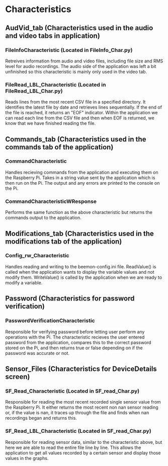 # Characteristics

## AudVid_tab (Characteristics used in the audio and video tabs in application)
### FileInfoCharacteristic (Located in FileInfo_Char.py)
Retreives information from audio and video files, including file size and RMS level for audio recordings. The audio side of the application was left a bit unfinished so this characteristic is mainly only used in the video tab. 

### FileRead_LBL_Characteristic (Located in FileRead_LBL_Char.py)
Reads lines from the most recent CSV file in a specified directory. It identifies the latest file by date and retrieves lines sequentially. If the end of the file is reached, it returns an "EOF" indicator. Within the application we can read each line from the CSV file and then when EOF is returned, we know that we have finished reading the file.


## Commands_tab (Characteristics used in the commands tab of the application)
### CommandCharacteristic
Handles recieving commands from the application and executing them on the Raspberry Pi. Takes in a string value sent by the application which is then run on the Pi. The output and any errors are printed to the console on the Pi.

### CommandCharacteristicWResponse
Performs the same function as the above characteristic but returns the commands output to the application. 


## Modifications_tab (Characteristics used in the modifications tab of the application)
### Config_rw_Characteristic
Handles reading and writing to the beemon-config.ini file. ReadValue() is called when the application wants to display the variable values and not modify them. WriteValue() is called by the application when we are ready to modify a variable.


## Password (Characteristics for password verification)
### PasswordVerificationCharacteristic
Responsible for verifying password before letting user perform any operations with the Pi. The characteristic recieves the user entered password from the application, compares this to the correct password stored on the Pi, and then returns true or false depending on if the password was accurate or not.


## Sensor_Files (Characteristics for DeviceDetails screen)
### SF_Read_Characteristic (Located in SF_read_Char.py)
Responsible for reading the most recent recorded single sensor value from the Raspberry Pi. It either returns the most recent non nan sensor reading or, if the value is nan, it traces up through the file and finds when nan recordings began and returns this.

### SF_Read_LBL_Characteristic (Located in SF_read_Char.py)
Responsible for reading sensor data, similar to the characteristic above, but here we are able to read the entire file line by line. This allows the application to get all values recorded by a certain sensor and display those values in the graphs.
